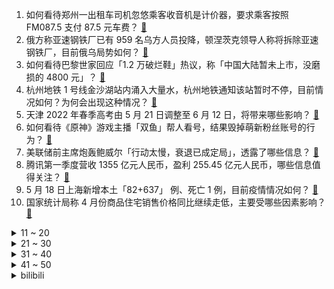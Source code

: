 1. 如何看待郑州一出租车司机忽悠乘客收音机是计价器，要求乘客按照 FM087.5 支付 87.5 元车费？ [:link:](https://www.zhihu.com/question/533425259)
2. 俄方称亚速钢铁厂已有 959 名乌方人员投降，顿涅茨克领导人称将拆除亚速钢铁厂，目前俄乌局势如何？ [:link:](https://www.zhihu.com/question/533450441)
3. 如何看待巴黎世家回应「1.2 万破烂鞋」热议，称「中国大陆暂未上市，没磨损的 4800 元」？ [:link:](https://www.zhihu.com/question/533359442)
4. 杭州地铁 1 号线金沙湖站内涌入大量水，杭州地铁通知该站暂时不停，目前情况如何？为何会出现这种情况？ [:link:](https://www.zhihu.com/question/533453257)
5. 天津 2022 年春季高考由 5 月 21 日调整至 6 月 12 日，将带来哪些影响？ [:link:](https://www.zhihu.com/question/533471651)
6. 如何看待《原神》游戏主播「双鱼」帮人看号，结果毁掉萌新粉丝账号的行为？ [:link:](https://www.zhihu.com/question/532691775)
7. 美联储前主席炮轰鲍威尔「行动太慢，衰退已成定局」，透露了哪些信息？ [:link:](https://www.zhihu.com/question/533254394)
8. 腾讯第一季度营收 1355 亿元人民币，盈利 255.45 亿元人民币，哪些信息值得关注？ [:link:](https://www.zhihu.com/question/533433320)
9. 5 月 18 日上海新增本土「82+637」 例、死亡 1 例，目前疫情情况如何？ [:link:](https://www.zhihu.com/question/533509202)
10. 国家统计局称 4 月份商品住宅销售价格同比继续走低，主要受哪些因素影响？ [:link:](https://www.zhihu.com/question/533359398)
<details>
<summary>11 ~ 20</summary>

11. 俞敏洪称很多大城市打拼的人没有退身之所，只能往前进，如果离开大城市你将怎样进行职业规划？ [:link:](https://www.zhihu.com/question/533448559)
12. 为什么斯巴达的公民兵能长期保持战斗力，而入关后的满洲八旗兵很快就不能打了？ [:link:](https://www.zhihu.com/question/531180190)
13. 为什么公务员考试的卷子非常简单，却很难考到高分？ [:link:](https://www.zhihu.com/question/264878796)
14. 如何评价司马南在俄乌战争中一直挺俄罗斯？ [:link:](https://www.zhihu.com/question/530673801)
15. 5 月 18 日北京新增本土「50+5」，目前疫情情况如何？ [:link:](https://www.zhihu.com/question/533508993)
16. 银保监会、央行回应河南 4 家村镇银行取款难，称股东涉嫌违法犯罪，公安机关已立案，有哪些信息值得关注？ [:link:](https://www.zhihu.com/question/533431995)
17. 《长夜余火》已完结，如何评价这本小说？ [:link:](https://www.zhihu.com/question/533478571)
18. 台湾单日新增本地确诊超 8 万例，创单日新高，目前当地疫情形势如何？ [:link:](https://www.zhihu.com/question/533411320)
19. 5 月 18 日台湾新增 85356 例确诊，41 例死亡，目前当地疫情防控如何？ [:link:](https://www.zhihu.com/question/533412043)
20. 5 月 18 日美股低开低走，纳指跌超 4%，主要是受什么因素影响？ [:link:](https://www.zhihu.com/question/533483908)
</details>
<details>
<summary>21 ~ 30</summary>

21. 如何看待俄罗斯黑客组织「Killnet」正式向 10 个支持恐俄症的国家宣战？ [:link:](https://www.zhihu.com/question/533191244)
22. 做核酸前 30 分钟内为什么别喝热水？如何正确做核酸？还有哪些注意事项？ [:link:](https://www.zhihu.com/question/533345089)
23. 妇炎洁广告被指侮辱女性，市监局将立案调查，涉事公司可能受到怎样的处罚？ [:link:](https://www.zhihu.com/question/533412224)
24. 人们都说学历没用，却都拼了命的让孩子好好读书，你怎么看？ [:link:](https://www.zhihu.com/question/533506465)
25. 抗新冠病毒小分子口服药物 VV116 首个临床研究发布，可以缩短患者的核酸转阴时间，有哪些重要意义？ [:link:](https://www.zhihu.com/question/533355134)
26. 为什么人会惯用右手？ [:link:](https://www.zhihu.com/question/362401431)
27. 为什么《黑猫警长》五集后就停播了？ [:link:](https://www.zhihu.com/question/21396519)
28. 如何评价锯这样一个近现代“冷兵器之王”？ [:link:](https://www.zhihu.com/question/516125496)
29. 俄乌冲突，打的昏天黑地，那里没有新冠流行病吗？军队聚在一起，怎么没影响？ [:link:](https://www.zhihu.com/question/530821286)
30. 一个高中三年完全没听课的学渣去高考，假设他可以不限交卷时间，想答多久答多久，他有机会上清华吗？ [:link:](https://www.zhihu.com/question/532731059)
</details>
<details>
<summary>31 ~ 40</summary>

31. 汽车下乡政策 6 月初有望出台，每辆车或补贴 3 千元至 5 千元，对此还有哪些值得关注？ [:link:](https://www.zhihu.com/question/533360786)
32. 网传「浪姐 3」《乘风破浪》将于 5 月 20 日播出，你最期待看到哪位姐姐的舞台？ [:link:](https://www.zhihu.com/question/532618686)
33. 2021 年全国 31 个省区市人口数据出炉，广东最能生，东北继续负增长，还有哪些值得关注？ [:link:](https://www.zhihu.com/question/533369397)
34. 《西游记》中，孙悟空为什么一直对沙和尚那么客气？ [:link:](https://www.zhihu.com/question/31273393)
35. 京东零售 2022 年第一季度营收 2175.2 亿元，同比增长 17.1%，这一数据说明了什么？ [:link:](https://www.zhihu.com/question/533290004)
36. 如何评价拳头官推最新对抗赛宣传照，将RNG中单小虎直接忽略掉？ [:link:](https://www.zhihu.com/question/533334890)
37. 为什么黄金几乎在所有文明里都是贵重金属，并且作为了货币？ [:link:](https://www.zhihu.com/question/23846763)
38. 将上级好看的照片准备发给朋友结果发给了她本人，上级很年轻漂亮，明天就要第一天上班了，尴尬社死怎么办？ [:link:](https://www.zhihu.com/question/532214506)
39. 让一台 iPhone13 Pro Max 穿越到 2011 年被放在乔布斯病房的桌子上，会发生什么？ [:link:](https://www.zhihu.com/question/532627146)
40. 人类或将面临二战后最大粮食危机，对此相关国家都采取了哪些防范措施？ [:link:](https://www.zhihu.com/question/533395200)
</details>
<details>
<summary>41 ~ 50</summary>

41. 《甄嬛传》里眉庄听到温太医自宫后晕倒，皇上为什么没怀疑她？ [:link:](https://www.zhihu.com/question/336685603)
42. 如何看待百万海归求职难？留学生为何失去用人单位的青睐？还有哪些信息值得关注？ [:link:](https://www.zhihu.com/question/533070178)
43. 鲍威尔誓言美联储「继续推进」，不降通胀不罢兵，如何看待这一言论？释放了什么信号？ [:link:](https://www.zhihu.com/question/533341224)
44. 如果将一个恒温一千摄氏度的铁球扔到太平洋海底，无数年后，太平洋的水会变化吗？ [:link:](https://www.zhihu.com/question/532679832)
45. 为什么中国已婚的男人很少戴婚戒？ [:link:](https://www.zhihu.com/question/532330233)
46. 水门天赋那么强，为什么鸣人开始只是个吊车尾？ [:link:](https://www.zhihu.com/question/449206036)
47. 如何评价《间谍过家家》中的阿尼亚？ [:link:](https://www.zhihu.com/question/531931173)
48. 一个人是不是很孤独？ [:link:](https://www.zhihu.com/question/533285439)
49. 《神奇动物》系列面临演员换角、罗琳争议，口碑和全球票房也持续走低，后续怎样开发该 IP 才能挽回颓势？ [:link:](https://www.zhihu.com/question/527684197)
50. 《原神》里你最讨厌哪个角色？ [:link:](https://www.zhihu.com/question/490377030)
</details><details>
<summary>bilibili</summary>

1. 做出来之后玩了四个小时 愣是没舍得吃 [:link:](//www.bilibili.com/video/BV1ha411J7K4)
2. 我 是 日 本 的 [:link:](//www.bilibili.com/video/BV1wY4y1k7nq)
3. 《 爷 爷 拯 救 不 完 了 》 [:link:](//www.bilibili.com/video/BV1i54y1Z76t)
4. 我从未见过如此之滑之人 [:link:](//www.bilibili.com/video/BV1hU4y1m7wn)
5. 《 卷 死 自 己 》 [:link:](//www.bilibili.com/video/BV1At4y1x7n9)
6. 坏人2 [:link:](//www.bilibili.com/video/BV1Ev4y1A7EC)
7. 大爷说这幅最好看，说这是画了两个小年轻在处对象哈哈 [:link:](//www.bilibili.com/video/BV1zB4y1y7Sf)
8. 真人手法VS动漫特效！我在现实世界还原了JOJO里的赌术！ [:link:](//www.bilibili.com/video/BV1bt4y1x7Wk)
9. 用时一个多月成功骑行穿越阿里中线，亚热乡水井房扎营休息一天 [:link:](//www.bilibili.com/video/BV1vZ4y187Zs)
10. 30+连败赏金猎人？我能创造历史吗？ [:link:](//www.bilibili.com/video/BV19t4y1x7sr)
<details>
<summary>11 ~ 20</summary>

11. 大家误会我了，不是总吃汉堡的。 [:link:](//www.bilibili.com/video/BV1zR4y1c7XD)
12. 小女孩：通过这件事你明白了什么？ [:link:](//www.bilibili.com/video/BV1Ha411J726)
13. 《明日方舟》危机合约新赛季「渊默行动」宣传PV [:link:](//www.bilibili.com/video/BV1vZ4y1a7Be)
14. 【刘谦魔术课】不认识这人，不要说你懂魔术 [:link:](//www.bilibili.com/video/BV1FB4y117Ef)
15. 云南的和不是云南的都沉默了 [:link:](//www.bilibili.com/video/BV1Tr4y1b7VN)
16. 那些怀疑生活故意与我作对的时刻 [:link:](//www.bilibili.com/video/BV1dT4y1B7d6)
17. 关于世界第一大小麦生产国的情况说明！ [:link:](//www.bilibili.com/video/BV1PZ4y1h78Q)
18. 华农兄弟：兄弟把母校改成了加工厂，让更多人在家就能就业 [:link:](//www.bilibili.com/video/BV1sS4y187f7)
19. 【战斗首曝】逆水寒手游开启预约，武侠开放世界与战斗实机画面前瞻 [:link:](//www.bilibili.com/video/BV1zU4y1m75D)
20. 人工耳蜗开机！终于！我听到声音了！ [:link:](//www.bilibili.com/video/BV18F41177kC)
</details>
<details>
<summary>21 ~ 30</summary>

21. 【原神】 长 草 人 .exe [:link:](//www.bilibili.com/video/BV1hv4y1N7Kb)
22. 【原神手书】魈 - 游生梦死 [:link:](//www.bilibili.com/video/BV1y3411N7r3)
23. 上海疫情｜实拍离沪回德国全过程 [:link:](//www.bilibili.com/video/BV1S34y1778M)
24. 2006年陈晓旭北大演讲，太有远见了 [:link:](//www.bilibili.com/video/BV13a411J7Uc)
25. 我 吹 唢 呐 的 [:link:](//www.bilibili.com/video/BV1Mv4y1N7WJ)
26. 关于我用MC做作业，被全班公开，还被老师分享到了朋友圈这件事 [:link:](//www.bilibili.com/video/BV19Y411c7p9)
27. 刘畊宏老婆vivi首次带练 《牛仔很忙》｜快乐燃烧卡路里 占领镜头C位， 附生日小故事～ [:link:](//www.bilibili.com/video/BV1j54y1Z7eo)
28. 全文都看不懂，七选五次次满分 [:link:](//www.bilibili.com/video/BV1dY411c7Dj)
29. 《女士的法则》：你可以永远相信国产职场剧的质量 [:link:](//www.bilibili.com/video/BV1PP4y1F7Ha)
30. 当年唐国强老师拍的山东蓝翔的广告原来是这样拍出来的！ [:link:](//www.bilibili.com/video/BV1iY4y147HY)
</details>
<details>
<summary>31 ~ 40</summary>

31. 【星罗说书】《遮天》原著小说全本解读！635万字一口气看完！ [:link:](//www.bilibili.com/video/BV1sv4y1N7KM)
32. 半夜饿了,路边摊简单点一份炒泡面,炫个把子肉! [:link:](//www.bilibili.com/video/BV1za411J7WC)
33. 禁毒片天花板！深度解说被低估的经典港片《门徒》 [:link:](//www.bilibili.com/video/BV1Vu411675J)
34. 正 义 老 登 3.0 [:link:](//www.bilibili.com/video/BV1FY411w7EP)
35. “在纽约地铁站不管你看到什么都是属于正常的” [:link:](//www.bilibili.com/video/BV1Ku41167km)
36. 学了十年代码写的《拳皇》 [:link:](//www.bilibili.com/video/BV1ea411J7k9)
37. 这女的能处 [:link:](//www.bilibili.com/video/BV1SY4y1r7nk)
38. 废 话 连 篇 [:link:](//www.bilibili.com/video/BV1Nv4y1A7R1)
39. 【特战荣耀、且试天下、重生之门】为何争议这么大？ [:link:](//www.bilibili.com/video/BV1CS4y1b7qW)
40. 不想死在山里 我要活着回家！ [:link:](//www.bilibili.com/video/BV1oa411J7zQ)
</details>
<details>
<summary>41 ~ 50</summary>

41. 【明日方舟】“愚人号”SN-S1~5平民全关卡低配攻略！(含AB)阵容平民+低练度+语音详解的愉悦攻略！（已完结）《明日方舟》|魔法Zc目录 [:link:](//www.bilibili.com/video/BV1JF411773K)
42. 大家引以为戒 [:link:](//www.bilibili.com/video/BV1Yr4y1b7Cu)
43. 【恋Dance】独特的婚礼记录 | 全家恋舞 [:link:](//www.bilibili.com/video/BV1NY411w7dx)
44. 【阿斗】岛国王炸惊悚剧，每集一个死亡游戏！真人版密室大逃杀《弥留之国的爱丽丝》P1 [:link:](//www.bilibili.com/video/BV1zR4y1A711)
45. 当过度敏感的女朋友和男朋友见闺蜜 [:link:](//www.bilibili.com/video/BV1ZB4y1y76F)
46. 这已经不是怀不怀孕的问题了 [:link:](//www.bilibili.com/video/BV1FY411w7Zo)
47. 当初就是靠这一碗拿下我老公的 [:link:](//www.bilibili.com/video/BV14U4y1m71K)
48. 今天遇到一个在网吧居住的日本女孩，很可怜，给了她半根火腿肠，希望她早日找到工作 [:link:](//www.bilibili.com/video/BV1rS4y1b73H)
49. “不 小 心 碰 到” [:link:](//www.bilibili.com/video/BV1YU4y1m7m6)
50. 湖南菜征服英国公婆！公公为了它放弃了最爱的大虾？？ [:link:](//www.bilibili.com/video/BV1fY4y1r7em)
</details>
<details>
<summary>51 ~ 60</summary>

51. 小时候和长大后的区别 [:link:](//www.bilibili.com/video/BV1GZ4y187Dg)
52. 朋友们，我飘了，敢在B站上传10分钟以上的视频了！ [:link:](//www.bilibili.com/video/BV1aB4y1y7u5)
53. 这些天价网红水果，凭什么贵的那么离谱？？？ [:link:](//www.bilibili.com/video/BV1bB4y1y7wY)
54. 提高表达能力的方法 [:link:](//www.bilibili.com/video/BV1jY411w73J)
55. 【熟/剪】400多岁的年轻小伙来Bilibili啦！【Vox Akuma/NIJISANJI EN】 [:link:](//www.bilibili.com/video/BV1gF411L7zS)
56. 救场能力才是考验主持人的关键？最后一段你都看到了哪些主持人神级救场的影子？ [:link:](//www.bilibili.com/video/BV1yU4y1m79E)
57. “你怎么敢去摸她的？” [:link:](//www.bilibili.com/video/BV1PR4y1P7mn)
58. 这熟练度，老大学生了 [:link:](//www.bilibili.com/video/BV1PT4y1z7go)
59. 给世界各地早餐打个分——中国 | 乃们来评价一下吧 [:link:](//www.bilibili.com/video/BV14L4y1F755)
60. 【罗翔】结核病人上学记，学生可以告学校吗？ [:link:](//www.bilibili.com/video/BV1TR4y1w716)
</details>
<details>
<summary>61 ~ 70</summary>

61. 史诗级传承 耗时数月,时空穿梭1:1致敬两位传奇~ [:link:](//www.bilibili.com/video/BV123411N7Vx)
62. 云 南 战 车 [:link:](//www.bilibili.com/video/BV1DZ4y187yQ)
63. 阿尼亚太可爱了！霸道总裁次子心动了~~~ [:link:](//www.bilibili.com/video/BV1Nu41167VA)
64. 男生和女生的区别 [:link:](//www.bilibili.com/video/BV1CY4y1r78M)
65. 我的梦碎了… [:link:](//www.bilibili.com/video/BV14L4y1F74s)
66. 听说我又火了… [:link:](//www.bilibili.com/video/BV1ia411J7m1)
67. “历史书太小 装不下一个人波澜壮阔的一生   历史书又太大 装下了华夏上下五千年 ” [:link:](//www.bilibili.com/video/BV1oT4y1671T)
68. 我花了20天在vr里画出了初号机 [:link:](//www.bilibili.com/video/BV1TA4y1f79R)
69. 精彩！！全球通关率1.4%，在虚无世界寻找*存在*的意义，你从未见过的俄罗斯超现实主义游戏-《pathologic》 [:link:](//www.bilibili.com/video/BV1N34y1E7kU)
70. 就这也配叫解压玩具？出口暗鲨美国儿童的吗？ [:link:](//www.bilibili.com/video/BV1aT4y167Pj)
</details>
<details>
<summary>71 ~ 80</summary>

71. 白羽鸡被称为“速成鸡”，污名化的背后目的何在？ [:link:](//www.bilibili.com/video/BV1iR4y1c7Zg)
72. “毕竟你也不想再被送回到二次元吧” [:link:](//www.bilibili.com/video/BV14Y4y1z7Ze)
73. 收到这种礼物我真的会谢! [:link:](//www.bilibili.com/video/BV15Z4y187QT)
74. 【鉴定热门】小伙宿舍发现变异巨蚊？有人能装满永远装不满的克莱因瓶？ [:link:](//www.bilibili.com/video/BV1CY4y147M6)
75. 不要相信白起的血条，这回复堪比锁血！ [:link:](//www.bilibili.com/video/BV1ZZ4y1b7ew)
76. 1块钱就能做好的蔬菜拌面，没钱也可以好好吃饭！ [:link:](//www.bilibili.com/video/BV1fv4y1P7MP)
77. 不要幻想自己是猫了，很危险的 [:link:](//www.bilibili.com/video/BV1k34y1778b)
78. 【TheDooo】他们怎么会那么好笑啊哈哈哈哈哈哈 [:link:](//www.bilibili.com/video/BV17Z4y187HP)
79. 東 京 双 马 尾 [:link:](//www.bilibili.com/video/BV1W5411R7Mo)
80. 这次我自己开了一个洗车店！ [:link:](//www.bilibili.com/video/BV1Cv4y1N7uq)
</details>
<details>
<summary>81 ~ 90</summary>

81. 【成龙历险记】看看“龙叔”封校时候都在做什么 [:link:](//www.bilibili.com/video/BV11Y411c7Rb)
82. 皇帝为什么近奸远忠 [:link:](//www.bilibili.com/video/BV16Y4y1r7aL)
83. 【连续洗30天冷水澡】我的身体发生了什么变化? [:link:](//www.bilibili.com/video/BV1F5411R7jb)
84. 【亮记生物鉴定】网络热传生物鉴定39 [:link:](//www.bilibili.com/video/BV1Av4y1N7bZ)
85. 合上的那一刻是我三年的青春 [:link:](//www.bilibili.com/video/BV1t3411A7cM)
86. 洪金宝儿子回应“我是香港的”争议 [:link:](//www.bilibili.com/video/BV1Rt4y1x7xK)
87. 百乐juice up真的巨好用！【丸子的文具分享】 [:link:](//www.bilibili.com/video/BV1454119751)
88. 一种全新的听歌方式！堪比歌手本人在你面前唱歌? [:link:](//www.bilibili.com/video/BV1hY4y1r7Wo)
89. 孩子考试考不好，肯定有“猫”腻 [:link:](//www.bilibili.com/video/BV1h541197Tx)
90. 对方球员：裁判，他开挂【阅片无数Ⅱ 45】 [:link:](//www.bilibili.com/video/BV1ku41167Pw)
</details>
<details>
<summary>91 ~ 100</summary>

91. 这玩意要是不简单，把我的头拧掉！！！ [:link:](//www.bilibili.com/video/BV1vT4y1B78b)
92. 14年前偶像剧里的女二，一集两个造型，就没重过！绝了！ [:link:](//www.bilibili.com/video/BV1Fu41167rq)
93. 现场见证 "G6汤神" 时隔三年！成功晋级西决！灰熊再见！ [:link:](//www.bilibili.com/video/BV1Gv4y1N7e1)
94. 粗茶淡饭：兰亭别院  厨子探店¥530 [:link:](//www.bilibili.com/video/BV1YA4y1f7Vi)
95. 你了不起！你ping高！ [:link:](//www.bilibili.com/video/BV1Rv4y1P7NC)
96. 扑克牌 K 是 King，Q 是 Queen，J 是哪个词？不是 Joker！ [:link:](//www.bilibili.com/video/BV1XY4y1r7UV)
97. 美国18岁男子在超市直播杀人！今年美国已有上万人因枪丧生 [:link:](//www.bilibili.com/video/BV1cu41167Qw)
98. 男友拍的我｜手机vs相机 [:link:](//www.bilibili.com/video/BV1hB4y1y7k2)
99. 【水果猎人】网络热门水果鉴定9 [:link:](//www.bilibili.com/video/BV1k3411A7Fv)
100. 《我奶也可以成为国际超模之BV葆蝶家》 [:link:](//www.bilibili.com/video/BV1r541197CT)
</details></details>